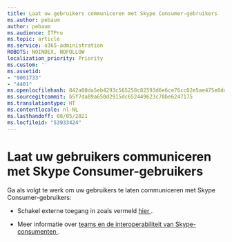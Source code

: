 ```yaml
---
title: Laat uw gebruikers communiceren met Skype Consumer-gebruikers
ms.author: pebaum
author: pebaum
ms.audience: ITPro
ms.topic: article
ms.service: o365-administration
ROBOTS: NOINDEX, NOFOLLOW
localization_priority: Priority
ms.custom: ''
ms.assetid:
- "9001733"
- "4401"
ms.openlocfilehash: 842a00da5eb4293c565258c82593d6e6ce76cc02e5ae475e8dd7f7613640d605
ms.sourcegitcommit: b5f7da89a650d2915dc652449623c78be6247175
ms.translationtype: HT
ms.contentlocale: nl-NL
ms.lasthandoff: 08/05/2021
ms.locfileid: "53933424"
---
```

# <a name="allow-your-users-to-communicate-with-skype-consumer-users"></a>Laat uw gebruikers communiceren met Skype Consumer-gebruikers

Ga als volgt te werk om uw gebruikers te laten communiceren met Skype Consumer-gebruikers:

- Schakel externe toegang in zoals vermeld [ hier ](https://docs.microsoft.com/microsoftteams/manage-external-access#allow-or-block-domains).

- Meer informatie over [ teams en de interoperabiliteit van Skype-consumenten ](https://docs.microsoft.com/microsoftteams/teams-skype-interop).
